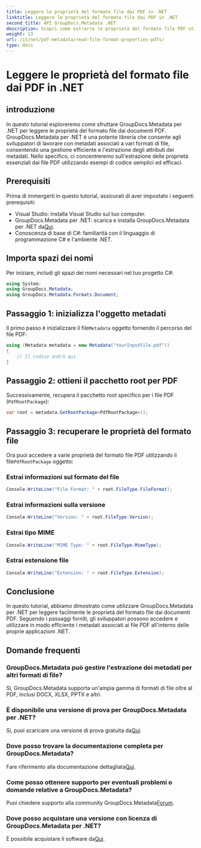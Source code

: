 ```yaml
---
title: Leggere le proprietà del formato file dai PDF in .NET
linktitle: Leggere le proprietà del formato file dai PDF in .NET
second_title: API GroupDocs.Metadata .NET
description: Scopri come estrarre le proprietà del formato file PDF utilizzando GroupDocs.Metadata per .NET. Tuffati nella gestione dei metadati con il semplice C#.
weight: 13
url: /it/net/pdf-metadata/read-file-format-properties-pdfs/
type: docs
---
```

# Leggere le proprietà del formato file dai PDF in .NET

## introduzione
In questo tutorial esploreremo come sfruttare GroupDocs.Metadata per .NET per leggere le proprietà del formato file dai documenti PDF. GroupDocs.Metadata per .NET è una potente libreria che consente agli sviluppatori di lavorare con metadati associati a vari formati di file, consentendo una gestione efficiente e l'estrazione degli attributi dei metadati. Nello specifico, ci concentreremo sull'estrazione delle proprietà essenziali dai file PDF utilizzando esempi di codice semplici ed efficaci.
## Prerequisiti
Prima di immergerti in questo tutorial, assicurati di aver impostato i seguenti prerequisiti:
- Visual Studio: installa Visual Studio sul tuo computer.
-  GroupDocs.Metadata per .NET: scarica e installa GroupDocs.Metadata per .NET da[Qui](https://releases.groupdocs.com/metadata/net/).
- Conoscenza di base di C#: familiarità con il linguaggio di programmazione C# e l'ambiente .NET.

## Importa spazi dei nomi
Per iniziare, includi gli spazi dei nomi necessari nel tuo progetto C#:
```csharp
using System;
using GroupDocs.Metadata;
using GroupDocs.Metadata.Formats.Document;
```
## Passaggio 1: inizializza l'oggetto metadati
 Il primo passo è inizializzare il file`Metadata` oggetto fornendo il percorso del file PDF:
```csharp
using (Metadata metadata = new Metadata("YourInputFile.pdf"))
{
    // Il codice andrà qui
}
```
## Passaggio 2: ottieni il pacchetto root per PDF
Successivamente, recupera il pacchetto root specifico per i file PDF (`PdfRootPackage`):
```csharp
var root = metadata.GetRootPackage<PdfRootPackage>();
```
## Passaggio 3: recuperare le proprietà del formato file
 Ora puoi accedere a varie proprietà del formato file PDF utilizzando il file`PdfRootPackage` oggetto:
### Estrai informazioni sul formato del file
```csharp
Console.WriteLine("File Format: " + root.FileType.FileFormat);
```
### Estrai informazioni sulla versione
```csharp
Console.WriteLine("Version: " + root.FileType.Version);
```
### Estrai tipo MIME
```csharp
Console.WriteLine("MIME Type: " + root.FileType.MimeType);
```
### Estrai estensione file
```csharp
Console.WriteLine("Extension: " + root.FileType.Extension);
```

## Conclusione
In questo tutorial, abbiamo dimostrato come utilizzare GroupDocs.Metadata per .NET per leggere facilmente le proprietà del formato file dai documenti PDF. Seguendo i passaggi forniti, gli sviluppatori possono accedere e utilizzare in modo efficiente i metadati associati ai file PDF all'interno delle proprie applicazioni .NET.

## Domande frequenti
### GroupDocs.Metadata può gestire l'estrazione dei metadati per altri formati di file?
Sì, GroupDocs.Metadata supporta un'ampia gamma di formati di file oltre al PDF, inclusi DOCX, XLSX, PPTX e altri.
### È disponibile una versione di prova per GroupDocs.Metadata per .NET?
 Sì, puoi scaricare una versione di prova gratuita da[Qui](https://releases.groupdocs.com/).
### Dove posso trovare la documentazione completa per GroupDocs.Metadata?
 Fare riferimento alla documentazione dettagliata[Qui](https://tutorials.groupdocs.com/metadata/net/).
### Come posso ottenere supporto per eventuali problemi o domande relative a GroupDocs.Metadata?
 Puoi chiedere supporto alla community GroupDocs.Metadata[Forum](https://forum.groupdocs.com/c/metadata/14).
### Dove posso acquistare una versione con licenza di GroupDocs.Metadata per .NET?
 È possibile acquistare il software da[Qui](https://purchase.groupdocs.com/buy).